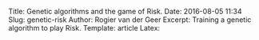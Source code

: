 Title: Genetic algorithms and the game of Risk.
Date: 2016-08-05 11:34
Slug: genetic-risk
Author: Rogier van der Geer
Excerpt: Training a genetic algorithm to play Risk.
Template: article
Latex:
